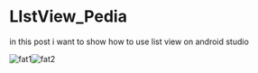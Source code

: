 # LIstView_Pedia

in this post i want to show how to use list view on android studio


![fat1](https://user-images.githubusercontent.com/74686491/149048836-200b1371-c7ab-4341-8df9-492bfc3c8a73.gif)![fat2](https://user-images.githubusercontent.com/74686491/149049023-2288a184-e815-4454-bf43-d937e3cf0ba0.gif)

